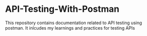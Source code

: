 # API-Testing-With-Postman
This repository contains documentation related to API testing using postman. It inlcudes my learnings and practices for testing APIs
